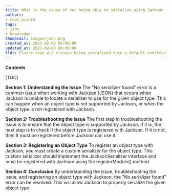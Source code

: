 ```yaml
---
title: What is the cause of not being able to serialize using Jackson (json)?
authors:
- cool_wizard
tags:
- json
- knowledge
thumbnail: images/json.png
created_at: 2023-02-08 00:00:00
updated_at: 2023-02-08 00:00:00
tldr: Ensure that all classes being serialized have a default constructor or are annotated with @JsonCreator.
---
```


**Contents**

[TOC]

**Section 1: Understanding the Issue**
The "No serializer found" error is a common issue when working with Jackson (JSON) that occurs when Jackson is unable to locate a serializer to use for the given object type. This can happen when an object type is not supported by Jackson, or when the object type is not registered with Jackson.

**Section 2: Troubleshooting the Issue**
The first step in troubleshooting the issue is to ensure that the object type is supported by Jackson. If it is, the next step is to check if the object type is registered with Jackson. If it is not, then it must be registered before Jackson can use it.

**Section 3: Registering an Object Type**
To register an object type with Jackson, you must create a custom serializer for the object type. This custom serializer should implement the JacksonSerializer interface and must be registered with Jackson using the registerModule() method.

**Section 4: Conclusion**
By understanding the issue, troubleshooting the issue, and registering an object type with Jackson, the "No serializer found" error can be resolved. This will allow Jackson to properly serialize the given object type.
